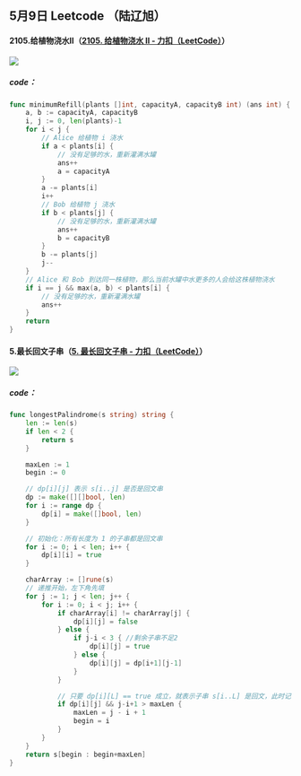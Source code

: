 ## 5月9日 Leetcode （陆辽旭）

#### 2105.给植物浇水II（[2105. 给植物浇水 II - 力扣（LeetCode）](https://leetcode.cn/problems/watering-plants-ii/description/)）

![](https://gitee.com/knoci/picture/raw/master/QQ截图20240509185807.png)

##### code：

```go
func minimumRefill(plants []int, capacityA, capacityB int) (ans int) {
    a, b := capacityA, capacityB
    i, j := 0, len(plants)-1
    for i < j {
        // Alice 给植物 i 浇水
        if a < plants[i] {
            // 没有足够的水，重新灌满水罐
            ans++
            a = capacityA
        }
        a -= plants[i]
        i++
        // Bob 给植物 j 浇水
        if b < plants[j] {
            // 没有足够的水，重新灌满水罐
            ans++
            b = capacityB
        }
        b -= plants[j]
        j--
    }
    // Alice 和 Bob 到达同一株植物，那么当前水罐中水更多的人会给这株植物浇水
    if i == j && max(a, b) < plants[i] {
        // 没有足够的水，重新灌满水罐
        ans++
    }
    return
}
```





#### 5.最长回文子串（[5. 最长回文子串 - 力扣（LeetCode）](https://leetcode.cn/problems/longest-palindromic-substring/description/)）

![](https://gitee.com/knoci/picture/raw/master/QQ截图20240509194304.png)

##### code：

```go
func longestPalindrome(s string) string {
	len := len(s)
	if len < 2 {
		return s
	}

	maxLen := 1
	begin := 0

	// dp[i][j] 表示 s[i..j] 是否是回文串
	dp := make([][]bool, len)
	for i := range dp {
		dp[i] = make([]bool, len)
	}

	// 初始化：所有长度为 1 的子串都是回文串
	for i := 0; i < len; i++ {
		dp[i][i] = true
	}

	charArray := []rune(s)
	// 递推开始，左下角先填
	for j := 1; j < len; j++ {
		for i := 0; i < j; i++ {
			if charArray[i] != charArray[j] {
				dp[i][j] = false
			} else {
				if j-i < 3 { //剩余子串不足2
					dp[i][j] = true
				} else {
					dp[i][j] = dp[i+1][j-1]
				}
			}

			// 只要 dp[i][L] == true 成立，就表示子串 s[i..L] 是回文，此时记录回文长度和起始位置
			if dp[i][j] && j-i+1 > maxLen {
				maxLen = j - i + 1
				begin = i
			}
		}
	}
	return s[begin : begin+maxLen]
}
```

